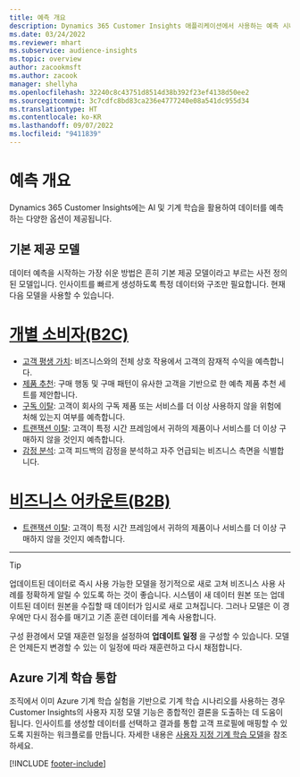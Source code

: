 ```yaml
---
title: 예측 개요
description: Dynamics 365 Customer Insights 애플리케이션에서 사용하는 예측 시나리오 및 옵션입니다.
ms.date: 03/24/2022
ms.reviewer: mhart
ms.subservice: audience-insights
ms.topic: overview
author: zacookmsft
ms.author: zacook
manager: shellyha
ms.openlocfilehash: 32240c8c43751d8514d38b392f23ef4138d50ee2
ms.sourcegitcommit: 3c7cdfc8bd83ca236e4777240e08a541dc955d34
ms.translationtype: HT
ms.contentlocale: ko-KR
ms.lasthandoff: 09/07/2022
ms.locfileid: "9411839"
---
```

# <a name="predictions-overview"></a>예측 개요

Dynamics 365 Customer Insights에는 AI 및 기계 학습을 활용하여 데이터를 예측하는 다양한 옵션이 제공됩니다. 

## <a name="out-of-box-models"></a>기본 제공 모델

데이터 예측을 시작하는 가장 쉬운 방법은 흔히 기본 제공 모델이라고 부르는 사전 정의된 모델입니다. 인사이트를 빠르게 생성하도록 특정 데이터와 구조만 필요합니다. 현재 다음 모델을 사용할 수 있습니다. 

# <a name="individual-consumers-b-to-c"></a>[개별 소비자(B2C)](#tab/b2c)

- [고객 평생 가치](predict-customer-lifetime-value.md): 비즈니스와의 전체 상호 작용에서 고객의 잠재적 수익을 예측합니다.
- [제품 추천](predict-product-recommendation.md): 구매 행동 및 구매 패턴이 유사한 고객을 기반으로 한 예측 제품 추천 세트를 제안합니다.
- [구독 이탈](predict-subscription-churn.md): 고객이 회사의 구독 제품 또는 서비스를 더 이상 사용하지 않을 위험에 처해 있는지 여부를 예측합니다.
- [트랜잭션 이탈](predict-transactional-churn.md): 고객이 특정 시간 프레임에서 귀하의 제품이나 서비스를 더 이상 구매하지 않을 것인지 예측합니다.
- [감정 분석](sentiment-analysis.md): 고객 피드백의 감정을 분석하고 자주 언급되는 비즈니스 측면을 식별합니다.

# <a name="business-accounts-b-to-b"></a>[비즈니스 어카운트(B2B)](#tab/b2b)

- [트랜잭션 이탈](predict-transactional-churn.md): 고객이 특정 시간 프레임에서 귀하의 제품이나 서비스를 더 이상 구매하지 않을 것인지 예측합니다.

---

> [!TIP]
> 업데이트된 데이터로 즉시 사용 가능한 모델을 정기적으로 새로 고쳐 비즈니스 사용 사례를 정확하게 알릴 수 있도록 하는 것이 좋습니다. 시스템이 새 데이터 원본 또는 업데이트된 데이터 원본을 수집할 때 데이터가 임시로 새로 고쳐집니다. 그러나 모델은 이 경우에만 다시 점수를 매기고 기존 훈련 데이터를 계속 사용합니다.
>
> 구성 환경에서 모델 재훈련 일정을 설정하여 **업데이트 일정** 을 구성할 수 있습니다. 모델은 언제든지 변경할 수 있는 이 일정에 따라 재훈련하고 다시 채점합니다.

## <a name="azure-machine-learning-integration"></a>Azure 기계 학습 통합

조직에서 이미 Azure 기계 학습 실험을 기반으로 기계 학습 시나리오를 사용하는 경우 Customer Insights의 사용자 지정 모델 기능은 종합적인 결론을 도출하는 데 도움이 됩니다. 인사이트를 생성할 데이터를 선택하고 결과를 통합 고객 프로필에 매핑할 수 있도록 지원하는 워크플로를 만듭니다. 자세한 내용은 [사용자 지정 기계 학습 모델](custom-models.md)을 참조하세요.

[!INCLUDE [footer-include](includes/footer-banner.md)]
